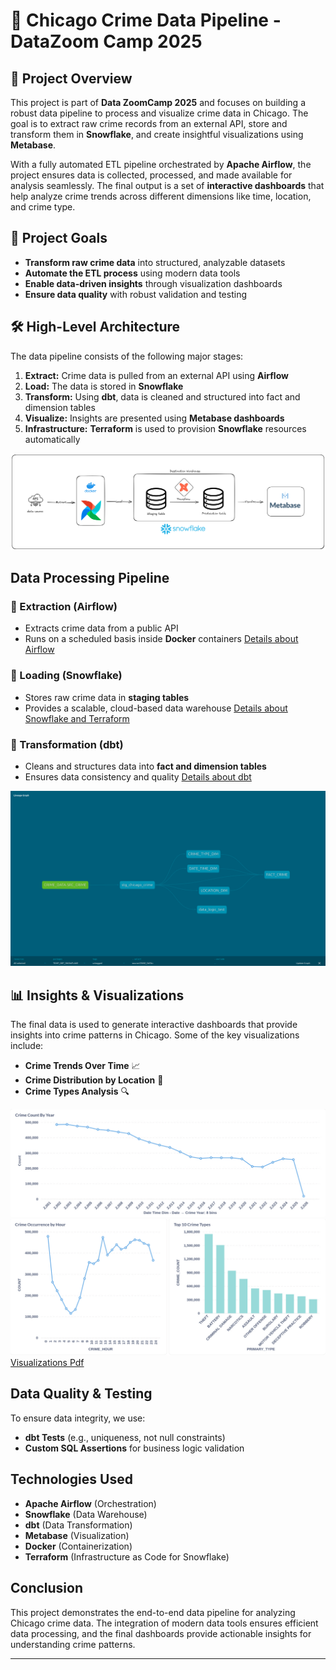 # 🚀 Chicago Crime Data Pipeline - DataZoom Camp 2025

## 📌 Project Overview
This project is part of **Data ZoomCamp 2025** and focuses on building a robust data pipeline to process and visualize crime data in Chicago. The goal is to extract raw crime records from an external API, store and transform them in **Snowflake**, and create insightful visualizations using **Metabase**.

With a fully automated ETL pipeline orchestrated by **Apache Airflow**, the project ensures data is collected, processed, and made available for analysis seamlessly. The final output is a set of **interactive dashboards** that help analyze crime trends across different dimensions like time, location, and crime type.

## 🎯 Project Goals
- **Transform raw crime data** into structured, analyzable datasets
- **Automate the ETL process** using modern data tools
- **Enable data-driven insights** through visualization dashboards
- **Ensure data quality** with robust validation and testing

## 🛠️ High-Level Architecture
The data pipeline consists of the following major stages:

1. **Extract:** Crime data is pulled from an external API using **Airflow**
2. **Load:** The data is stored in **Snowflake**
3. **Transform:** Using **dbt**, data is cleaned and structured into fact and dimension tables
4. **Visualize:** Insights are presented using **Metabase dashboards**
5. **Infrastructure:** **Terraform** is used to provision **Snowflake** resources automatically

![Project Overview](/images/Chicago-project-overview.png)

##  Data Processing Pipeline
### 🔹 Extraction (Airflow)
- Extracts crime data from a public API
- Runs on a scheduled basis inside **Docker** containers
[Details about Airflow](/Airflow/airflow.md)


### 🔹 Loading (Snowflake)
- Stores raw crime data in **staging tables**
- Provides a scalable, cloud-based data warehouse
[Details about Snowflake and Terraform](/Snowflake-Terraform/Snowflake-Terraform.md)


### 🔹 Transformation (dbt)
- Cleans and structures data into **fact and dimension tables**
- Ensures data consistency and quality
[Details about dbt](/dbt/dbt.md)


![DBT Lineage Graph](/dbt/images/LineageGraph.png)

## 📊 Insights & Visualizations
The final data is used to generate interactive dashboards that provide insights into crime patterns in Chicago. Some of the key visualizations include:

- **Crime Trends Over Time** 📈
- **Crime Distribution by Location** 📍
- **Crime Types Analysis** 🔍

![chart1](/Metabase_Dashboard/images/Screenshot%20from%202025-02-14%2011-06-46.png)
![chart1](/Metabase_Dashboard/images/Screenshot%20from%202025-02-14%2011-07-04.png)
[Visualizations Pdf](/Metabase_Dashboard/metabase%20analysis.pdf)

## Data Quality & Testing
To ensure data integrity, we use:
- **dbt Tests** (e.g., uniqueness, not null constraints)
- **Custom SQL Assertions** for business logic validation

## Technologies Used
- **Apache Airflow** (Orchestration)
- **Snowflake** (Data Warehouse)
- **dbt** (Data Transformation)
- **Metabase** (Visualization)
- **Docker** (Containerization)
- **Terraform** (Infrastructure as Code for Snowflake)

## Conclusion
This project demonstrates the end-to-end data pipeline for analyzing Chicago crime data. The integration of modern data tools ensures efficient data processing, and the final dashboards provide actionable insights for understanding crime patterns.

---


